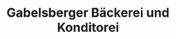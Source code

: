---
title: "Gabelsberger Bäckerei und Konditorei"
url: /neustadt-an-der-donau/gabelsberger-baeckerei-und-konditorei/
shop: Bäckerei
---